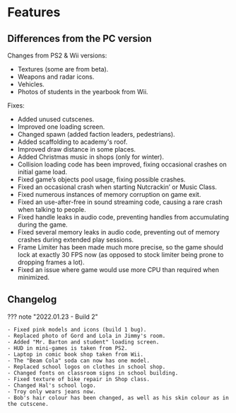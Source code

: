 # Features

## Differences from the PC version

Changes from PS2 & Wii versions:

- Textures (some are from beta).
- Weapons and radar icons.
- Vehicles.
- Photos of students in the yearbook from Wii.

Fixes:

- Added unused cutscenes.
- Improved one loading screen.
- Changed spawn (added faction leaders, pedestrians).
- Added scaffolding to academy's roof.
- Improved draw distance in some places.
- Added Christmas music in shops (only for winter).
- Collision loading code has been improved, fixing occasional crashes on initial game load.
- Fixed game’s objects pool usage, fixing possible crashes.
- Fixed an occasional crash when starting Nutcrackin’ or Music Class.
- Fixed numerous instances of memory corruption on game exit.
- Fixed an use-after-free in sound streaming code, causing a rare crash when talking to people.
- Fixed handle leaks in audio code, preventing handles from accumulating during the game.
- Fixed several memory leaks in audio code, preventing out of memory crashes during extended play sessions.
- Frame Limiter has been made much more precise, so the game should lock at exactly 30 FPS now (as opposed to stock limiter being prone to dropping frames a lot).
- Fixed an issue where game would use more CPU than required when minimized.

## Changelog

??? note "2022.01.23 - Build 2"

    - Fixed pink models and icons (build 1 bug).
    - Replaced photo of Gord and Lola in Jimmy's room.
    - Added "Mr. Barton and student" loading screen.
    - HUD in mini-games is taken from PS2.
    - Laptop in comic book shop taken from Wii.
    - The "Beam Cola" soda can now has one model.
    - Replaced school logos on clothes in school shop.
    - Changed fonts on classroom signs in school building.
    - Fixed texture of bike repair in Shop class.
    - Changed Hal's school logo.
    - Troy only wears jeans now.
    - Bob's hair colour has been changed, as well as his skin colour as in the cutscene.
